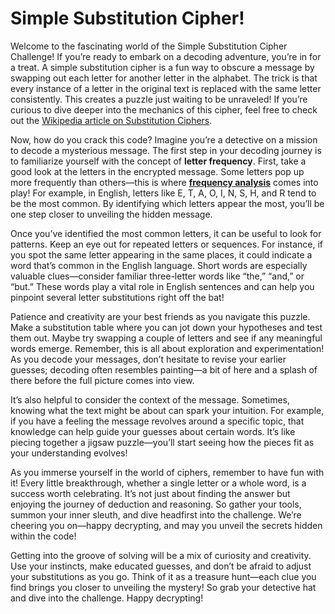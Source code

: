 # Simple Substitution Cipher!
Welcome to the fascinating world of the Simple Substitution Cipher Challenge! If you’re ready to embark on a decoding adventure, you’re in for a treat. A simple substitution cipher is a fun way to obscure a message by swapping out each letter for another letter in the alphabet. The trick is that every instance of a letter in the original text is replaced with the same letter consistently. This creates a puzzle just waiting to be unraveled! If you’re curious to dive deeper into the mechanics of this cipher, feel free to check out the [Wikipedia article on Substitution Ciphers](https://en.wikipedia.org/wiki/Substitution_cipher).

Now, how do you crack this code? Imagine you’re a detective on a mission to decode a mysterious message. The first step in your decoding journey is to familiarize yourself with the concept of **letter frequency**. First, take a good look at the letters in the encrypted message. Some letters pop up more frequently than others—this is where **[frequency analysis](https://en.wikipedia.org/wiki/Frequency_analysis)** comes into play! For example, in English, letters like E, T, A, O, I, N, S, H, and R tend to be the most common. By identifying which letters appear the most, you’ll be one step closer to unveiling the hidden message. 

Once you’ve identified the most common letters, it can be useful to look for patterns. Keep an eye out for repeated letters or sequences. For instance, if you spot the same letter appearing in the same places, it could indicate a word that’s common in the English language. Short words are especially valuable clues—consider familiar three-letter words like “the,” “and,” or “but.” These words play a vital role in English sentences and can help you pinpoint several letter substitutions right off the bat!

Patience and creativity are your best friends as you navigate this puzzle. Make a substitution table where you can jot down your hypotheses and test them out. Maybe try swapping a couple of letters and see if any meaningful words emerge. Remember, this is all about exploration and experimentation! As you decode your messages, don’t hesitate to revise your earlier guesses; decoding often resembles painting—a bit of here and a splash of there before the full picture comes into view.

It’s also helpful to consider the context of the message. Sometimes, knowing what the text might be about can spark your intuition. For example, if you have a feeling the message revolves around a specific topic, that knowledge can help guide your guesses about certain words. It’s like piecing together a jigsaw puzzle—you’ll start seeing how the pieces fit as your understanding evolves!

As you immerse yourself in the world of ciphers, remember to have fun with it! Every little breakthrough, whether a single letter or a whole word, is a success worth celebrating. It’s not just about finding the answer but enjoying the journey of deduction and reasoning. So gather your tools, summon your inner sleuth, and dive headfirst into the challenge. We’re cheering you on—happy decrypting, and may you unveil the secrets hidden within the code!

Getting into the groove of solving will be a mix of curiosity and creativity. Use your instincts, make educated guesses, and don’t be afraid to adjust your substitutions as you go. Think of it as a treasure hunt—each clue you find brings you closer to unveiling the mystery! So grab your detective hat and dive into the challenge. Happy decrypting!
